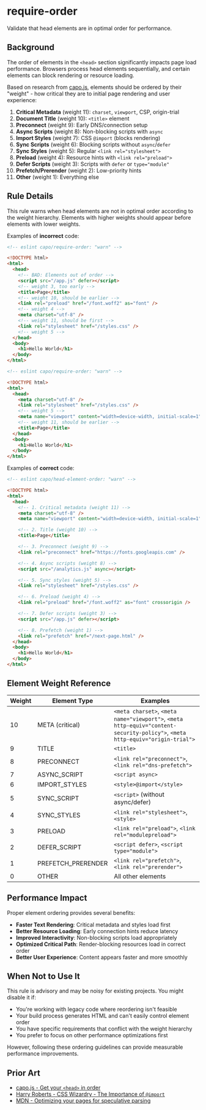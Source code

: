 # require-order

Validate that head elements are in optimal order for performance.

## Background

The order of elements in the `<head>` section significantly impacts page load performance. Browsers process head elements sequentially, and certain elements can block rendering or resource loading.

Based on research from [capo.js](https://github.com/rviscomi/capo.js), elements should be ordered by their "weight" - how critical they are to initial page rendering and user experience:

1. **Critical Metadata** (weight 11): `charset`, `viewport`, CSP, origin-trial
2. **Document Title** (weight 10): `<title>` element
3. **Preconnect** (weight 9): Early DNS/connection setup
4. **Async Scripts** (weight 8): Non-blocking scripts with `async`
5. **Import Styles** (weight 7): CSS `@import` (blocks rendering)
6. **Sync Scripts** (weight 6): Blocking scripts without `async`/`defer`
7. **Sync Styles** (weight 5): Regular `<link rel="stylesheet">`
8. **Preload** (weight 4): Resource hints with `<link rel="preload">`
9. **Defer Scripts** (weight 3): Scripts with `defer` or `type="module"`
10. **Prefetch/Prerender** (weight 2): Low-priority hints
11. **Other** (weight 1): Everything else

## Rule Details

This rule warns when head elements are not in optimal order according to the weight hierarchy. Elements with higher weights should appear before elements with lower weights.

Examples of **incorrect** code:

```html
<!-- eslint capo/require-order: "warn" -->

<!DOCTYPE html>
<html>
  <head>
    <!-- BAD: Elements out of order -->
    <script src="/app.js" defer></script>
    <!-- weight 3, too early -->
    <title>Page</title>
    <!-- weight 10, should be earlier -->
    <link rel="preload" href="/font.woff2" as="font" />
    <!-- weight 4 -->
    <meta charset="utf-8" />
    <!-- weight 11, should be first -->
    <link rel="stylesheet" href="/styles.css" />
    <!-- weight 5 -->
  </head>
  <body>
    <h1>Hello World</h1>
  </body>
</html>
```

```html
<!-- eslint capo/require-order: "warn" -->

<!DOCTYPE html>
<html>
  <head>
    <meta charset="utf-8" />
    <link rel="stylesheet" href="/styles.css" />
    <!-- weight 5 -->
    <meta name="viewport" content="width=device-width, initial-scale=1" />
    <!-- weight 11, should be earlier -->
    <title>Page</title>
  </head>
  <body>
    <h1>Hello World</h1>
  </body>
</html>
```

Examples of **correct** code:

```html
<!-- eslint capo/head-element-order: "warn" -->

<!DOCTYPE html>
<html>
  <head>
    <!-- 1. Critical metadata (weight 11) -->
    <meta charset="utf-8" />
    <meta name="viewport" content="width=device-width, initial-scale=1" />

    <!-- 2. Title (weight 10) -->
    <title>Page</title>

    <!-- 3. Preconnect (weight 9) -->
    <link rel="preconnect" href="https://fonts.googleapis.com" />

    <!-- 4. Async scripts (weight 8) -->
    <script src="/analytics.js" async></script>

    <!-- 5. Sync styles (weight 5) -->
    <link rel="stylesheet" href="/styles.css" />

    <!-- 6. Preload (weight 4) -->
    <link rel="preload" href="/font.woff2" as="font" crossorigin />

    <!-- 7. Defer scripts (weight 3) -->
    <script src="/app.js" defer></script>

    <!-- 8. Prefetch (weight 1) -->
    <link rel="prefetch" href="/next-page.html" />
  </head>
  <body>
    <h1>Hello World</h1>
  </body>
</html>
```

## Element Weight Reference

| Weight | Element Type       | Examples                                                                                                                      |
| ------ | ------------------ | ----------------------------------------------------------------------------------------------------------------------------- |
| 10     | META (critical)    | `<meta charset>`, `<meta name="viewport">`, `<meta http-equiv="content-security-policy">`, `<meta http-equiv="origin-trial">` |
| 9      | TITLE              | `<title>`                                                                                                                     |
| 8      | PRECONNECT         | `<link rel="preconnect">`, `<link rel="dns-prefetch">`                                                                        |
| 7      | ASYNC_SCRIPT       | `<script async>`                                                                                                              |
| 6      | IMPORT_STYLES      | `<style>@import</style>`                                                                                                      |
| 5      | SYNC_SCRIPT        | `<script>` (without async/defer)                                                                                              |
| 4      | SYNC_STYLES        | `<link rel="stylesheet">`, `<style>`                                                                                          |
| 3      | PRELOAD            | `<link rel="preload">`, `<link rel="modulepreload">`                                                                          |
| 2      | DEFER_SCRIPT       | `<script defer>`, `<script type="module">`                                                                                    |
| 1      | PREFETCH_PRERENDER | `<link rel="prefetch">`, `<link rel="prerender">`                                                                             |
| 0      | OTHER              | All other elements                                                                                                            |

## Performance Impact

Proper element ordering provides several benefits:

- **Faster Text Rendering**: Critical metadata and styles load first
- **Better Resource Loading**: Early connection hints reduce latency
- **Improved Interactivity**: Non-blocking scripts load appropriately
- **Optimized Critical Path**: Render-blocking resources load in correct order
- **Better User Experience**: Content appears faster and more smoothly

## When Not to Use It

This rule is advisory and may be noisy for existing projects. You might disable it if:

- You're working with legacy code where reordering isn't feasible
- Your build process generates HTML and can't easily control element order
- You have specific requirements that conflict with the weight hierarchy
- You prefer to focus on other performance optimizations first

However, following these ordering guidelines can provide measurable performance improvements.

## Prior Art

- [capo.js - Get your `<head>` in order](https://github.com/rviscomi/capo.js)
- [Harry Roberts - CSS Wizardry - The Importance of `@import`](https://csswizardry.com/2018/11/css-and-network-performance/)
- [MDN - Optimizing your pages for speculative parsing](https://developer.mozilla.org/en-US/docs/Web/HTML/Optimizing_your_pages_for_speculative_parsing)
